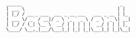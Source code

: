 ```
______                                     _   
| ___ \                                   | | 
| |_/ / __ _ ___  ___ _ __ ___   ___ _ __ | |_ 
| ___ \/ _` / __|/ _ \ '_ ` _ \ / _ \ '_ \| __|
| |_/ / (_| \__ \  __/ | | | | |  __/ | | | |_ 
\____/ \__,_|___/\___|_| |_| |_|\___|_| |_|\__|
```                                              

